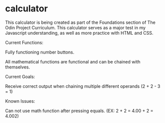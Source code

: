 # calculator
This calculator is being created as part of the Foundations section of The Odin Project Curriculum. This calculator serves as a major test in my Javascript understanding, as well as more practice with HTML and CSS.

Current Functions:

Fully functioning number buttons.

All mathematical functions are functional and can be chained with themselves.


Current Goals:

Receive correct output when chaining multiple different operands (2 + 2 - 3 = 1)


Known Issues:

Can not use math function after pressing equals. (EX: 2 + 2 = 4.00 + 2 = 4.002)